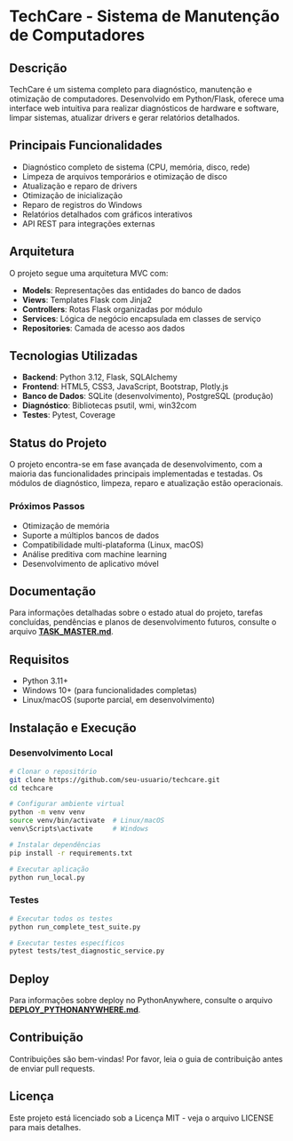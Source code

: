 # TechCare - Sistema de Manutenção de Computadores

## Descrição
TechCare é um sistema completo para diagnóstico, manutenção e otimização de computadores. Desenvolvido em Python/Flask, oferece uma interface web intuitiva para realizar diagnósticos de hardware e software, limpar sistemas, atualizar drivers e gerar relatórios detalhados.

## Principais Funcionalidades
- Diagnóstico completo de sistema (CPU, memória, disco, rede)
- Limpeza de arquivos temporários e otimização de disco
- Atualização e reparo de drivers
- Otimização de inicialização
- Reparo de registros do Windows
- Relatórios detalhados com gráficos interativos
- API REST para integrações externas

## Arquitetura
O projeto segue uma arquitetura MVC com:
- **Models**: Representações das entidades do banco de dados
- **Views**: Templates Flask com Jinja2
- **Controllers**: Rotas Flask organizadas por módulo
- **Services**: Lógica de negócio encapsulada em classes de serviço
- **Repositories**: Camada de acesso aos dados

## Tecnologias Utilizadas
- **Backend**: Python 3.12, Flask, SQLAlchemy
- **Frontend**: HTML5, CSS3, JavaScript, Bootstrap, Plotly.js
- **Banco de Dados**: SQLite (desenvolvimento), PostgreSQL (produção)
- **Diagnóstico**: Bibliotecas psutil, wmi, win32com
- **Testes**: Pytest, Coverage

## Status do Projeto
O projeto encontra-se em fase avançada de desenvolvimento, com a maioria das funcionalidades principais implementadas e testadas. Os módulos de diagnóstico, limpeza, reparo e atualização estão operacionais.

### Próximos Passos
- Otimização de memória
- Suporte a múltiplos bancos de dados
- Compatibilidade multi-plataforma (Linux, macOS)
- Análise preditiva com machine learning
- Desenvolvimento de aplicativo móvel

## Documentação
Para informações detalhadas sobre o estado atual do projeto, tarefas concluídas, pendências e planos de desenvolvimento futuros, consulte o arquivo **[TASK_MASTER.md](TASK_MASTER.md)**.

## Requisitos
- Python 3.11+ 
- Windows 10+ (para funcionalidades completas)
- Linux/macOS (suporte parcial, em desenvolvimento)

## Instalação e Execução

### Desenvolvimento Local
```bash
# Clonar o repositório
git clone https://github.com/seu-usuario/techcare.git
cd techcare

# Configurar ambiente virtual
python -m venv venv
source venv/bin/activate  # Linux/macOS
venv\Scripts\activate     # Windows

# Instalar dependências
pip install -r requirements.txt

# Executar aplicação
python run_local.py
```

### Testes
```bash
# Executar todos os testes
python run_complete_test_suite.py

# Executar testes específicos
pytest tests/test_diagnostic_service.py
```

## Deploy
Para informações sobre deploy no PythonAnywhere, consulte o arquivo **[DEPLOY_PYTHONANYWHERE.md](DEPLOY_PYTHONANYWHERE.md)**.

## Contribuição
Contribuições são bem-vindas! Por favor, leia o guia de contribuição antes de enviar pull requests.

## Licença
Este projeto está licenciado sob a Licença MIT - veja o arquivo LICENSE para mais detalhes.
